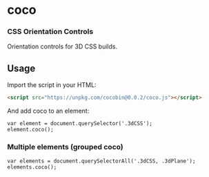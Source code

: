 # coco
### CSS Orientation Controls
Orientation controls for 3D CSS builds.

## Usage

Import the script in your HTML:
```HTML
<script src="https://unpkg.com/cocobin@0.0.2/coco.js"></script>
```

And add coco to an element:
```JS
var element = document.querySelector('.3dCSS');
element.coco();
```

### Multiple elements (grouped coco)

```JS
var elements = document.querySelectorAll('.3dCSS, .3dPlane');
elements.coco();
```
